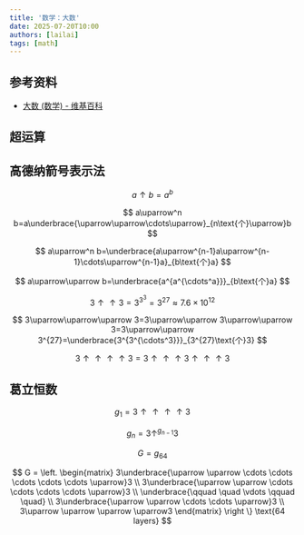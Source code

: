 ```yaml
---
title: '数学：大数'
date: 2025-07-20T10:00
authors: [lailai]
tags: [math]
---
```


<!-- truncate -->

## 参考资料

- [大数 (数学) - 维基百科](https://zh.wikipedia.org/zh-cn/大数_(数学))

## 超运算



## 高德纳箭号表示法

$$
a\uparrow b=a^b
$$

$$
a\uparrow^n b=a\underbrace{\uparrow\uparrow\cdots\uparrow}_{n\text{个}\uparrow}b
$$

$$
a\uparrow^n b=\underbrace{a\uparrow^{n-1}a\uparrow^{n-1}\cdots\uparrow^{n-1}a}_{b\text{个}a}
$$

$$
a\uparrow\uparrow b=\underbrace{a^{a^{\cdots^a}}}_{b\text{个}a}
$$

$$
3\uparrow\uparrow 3=3^{3^3}=3^{27}\approx7.6\times10^{12}
$$

$$
3\uparrow\uparrow\uparrow 3=3\uparrow\uparrow 3\uparrow\uparrow 3=3\uparrow\uparrow 3^{27}=\underbrace{3^{3^{\cdots^3}}}_{3^{27}\text{个}3}
$$

$$
3\uparrow\uparrow\uparrow\uparrow 3=3\uparrow\uparrow\uparrow 3\uparrow\uparrow\uparrow 3
$$

## 葛立恒数

$$
g_1=3\uparrow\uparrow\uparrow\uparrow 3
$$

$$
g_n=3\uparrow^{g_{n-1}}3
$$

$$
G=g_{64}
$$

$$
G = \left.
 \begin{matrix}
  3\underbrace{\uparrow \uparrow \cdots \cdots \cdots \cdots \cdots \uparrow}3 \\
    3\underbrace{\uparrow \uparrow \cdots \cdots \cdots \cdots \uparrow}3 \\
      \underbrace{\qquad \quad \vdots \qquad \quad} \\
     3\underbrace{\uparrow \uparrow \cdots \cdots \uparrow}3 \\
    3\uparrow \uparrow \uparrow \uparrow3
 \end{matrix}
\right \} \text{64 layers}
$$
